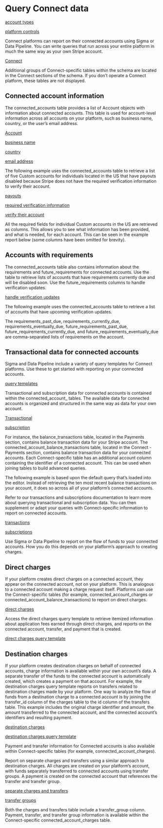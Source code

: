 # Query Connect data

[account types](https://stripe.com/docs/connect/accounts)

[platform controls](https://stripe.com/docs/connect/platform-controls-for-standard-accounts)

Connect platforms can report on their connected accounts using Sigma or Data Pipeline. You can write queries that run across your entire platform in much the same way as your own Stripe account.

[Connect](/connect)

Additional groups of Connect-specific tables within the schema are located in the Connect sections of the schema. If you don’t operate a Connect platform, these tables are not displayed.

## Connected account information

The connected_accounts table provides a list of Account objects with information about connected accounts. This table is used for account-level information across all accounts on your platform, such as business name, country, or the user’s email address.

[Account](/api#account_object)

[business name](/api#account_object-business_name)

[country](/api#account_object-country)

[email address](/api#account_object-email)

The following example uses the connected_accounts  table to retrieve a list of five Custom accounts for individuals located in the US that have payouts disabled because Stripe does not have the required verification information to verify their account.

[payouts](/payouts)

[required verification information](/connect/required-verification-information)

[verify their account](/connect/identity-verification)

All the required fields for individual Custom accounts in the US are retrieved as columns. This allows you to see what information has been provided, and what is needed, for each account. This can be seen in the example report below (some columns have been omitted for brevity).

## Accounts with requirements

The connected_accounts table also contains information about the requirements and future_requirements for connected accounts. Use the table to retrieve lists of accounts that have requirements currently due and will be disabled soon. Use the future_requirements columns to handle verification updates.

[handle verification updates](/connect/custom/handle-verification-updates)

The following example uses the connected_accounts table to retrieve a list of accounts that have upcoming verification updates.

The requirements_past_due, requirements_currently_due, requirements_eventually_due, future_requirements_past_due, future_requirements_currently_due, and future_requirements_eventually_due are comma-separated lists of requirements on the account.

## Transactional data for connected accounts

Sigma and Data Pipeline include a variety of query templates for Connect platforms. Use these to get started with reporting on your connected accounts.

[query templates](https://dashboard.stripe.com/sigma/queries/templates)

Transactional and subscription data for connected accounts is contained within the connected_account_ tables. The available data for connected accounts is organized and structured in the same way as data for your own account.

[Transactional](/stripe-data/query-transactions)

[subscription](/stripe-data/query-billing-data)

For instance, the balance_transactions table, located in the Payments section, contains balance transaction data for your Stripe account. The connected_account_balance_transactions table, located in the Connect - Payments section, contains balance transaction data for your connected accounts. Each Connect-specific table has an additional account column containing the identifier of a connected account. This can be used when joining tables to build advanced queries.

The following example is based upon the default query that’s loaded into the editor. Instead of retrieving the ten most recent balance transactions on your account, it does so across all of your platform’s connected accounts.

Refer to our transactions and subscriptions documentation to learn more about querying transactional and subscription data. You can then supplement or adapt your queries with Connect-specific information to report on connected accounts.

[transactions](/stripe-data/query-transactions)

[subscriptions](/stripe-data/query-billing-data)

Use Sigma or Data Pipeline to report on the flow of funds to your connected accounts. How you do this depends on your platform’s approach to creating charges.

## Direct charges

If your platform creates direct charges on a connected account, they appear on the connected account, not on your platform. This is analogous to a connected account making a charge request itself. Platforms can use the Connect-specific tables (for example, connected_account_charges or connected_account_balance_transactions) to report on direct charges.

[direct charges](/connect/direct-charges)

Access the direct charges query template to retrieve itemized information about application fees earned through direct charges, and reports on the connected account, transfer, and payment that is created.

[direct charges query template](https://dashboard.stripe.com/sigma/queries/templates/Direct%20charges)

## Destination charges

If your platform creates destination charges on behalf of connected accounts, charge information is available within your own account’s data. A separate transfer of the funds to the connected account is automatically created, which creates a payment on that account. For example, the destination charges query template reports on transfers related to destination charges made by your platform. One way to analyze the flow of funds from a destination charge to a connected account is by joining the transfer_id column of the charges table to the id column of the transfers table. This example includes the original charge identifier and amount, the amount transferred to the connected account, and the connected account’s identifiers and resulting payment.

[destination charges](/connect/destination-charges)

[destination charges query template](https://dashboard.stripe.com/sigma/queries/templates/Destination%20charges)

Payment and transfer information for Connected accounts is also available within Connect-specific tables (for example, connected_account_charges).

Report on separate charges and transfers using a similar approach to destination charges. All charges are created on your platform’s account, with funds separately transferred to connected accounts using transfer groups. A payment is created on the connected account that references the transfer and transfer group.

[separate charges and transfers](/connect/separate-charges-and-transfers)

[transfer groups](/connect/separate-charges-and-transfers)

Both the charges and transfers table include a transfer_group column. Payment, transfer, and transfer group information is available within the Connect-specific connected_account_charges table.
